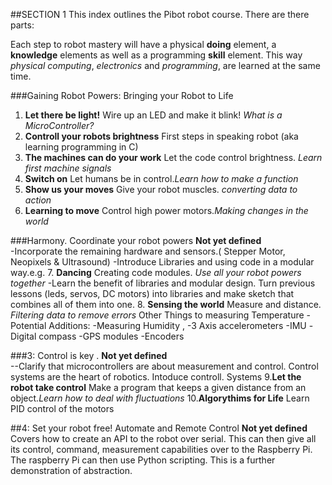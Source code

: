 ##SECTION 1 
This index outlines the Pibot robot course.  There are there parts: 


Each step to robot mastery will have a physical **doing** element, a **knowledge** elements as well as a programming **skill** element. This way *physical computing*, *electronics* and *programming*, are learned at the same time. 

###Gaining Robot Powers: Bringing your Robot to Life

1. **Let there be light!** Wire up an LED and make it blink! *What is a MicroController?*
2. **Controll your robots brightness** First steps in speaking robot (aka learning programming in C)
3. **The machines can do your work** Let the code control brightness. *Learn first machine signals*
4. **Switch on** Let humans be in control.*Learn how to make a function*
5. **Show us your moves** Give your robot muscles. *converting data to action*
6. **Learning to move** Control high power motors.*Making changes in the world* 

###Harmony. Coordinate your robot powers 
**Not yet defined**   
-Incorporate the remaining hardware and sensors.( Stepper Motor, Neopixels & Ultrasound)
-Introduce Libraries and using code in a modular way.e.g.
7. **Dancing** Creating code modules. *Use all your robot powers together*
-Learn the benefit of libraries and modular design. Turn previous lessons (leds, servos, DC motors) into libraries and make sketch that combines all of them into one.
8. **Sensing the world** Measure and distance. *Filtering data to remove errors*
 Other Things to measuring Temperature -Potential Additions: -Measuring Humidity , -3 Axis accelerometers -IMU -Digital compass -GPS modules -Encoders

###3: Control is key .
**Not yet defined**  
--Clarify that microcontrollers are about measurement and control. Control systems are the heart of robotics.  Intoduce controll. Systems
9.**Let the robot take control** Make a program that keeps a given distance from an object.*Learn how to deal with fluctuations*
10.**Algorythims for Life** Learn PID control of the motors 

##4: Set your robot free! Automate and Remote Control
**Not yet defined** 
Covers how to create an API to the robot over serial.  This can then give all its control, command, measurement capabilities over to the Raspberry Pi.  The raspberry Pi can then use Python scripting.  This is a further demonstration of abstraction.  




